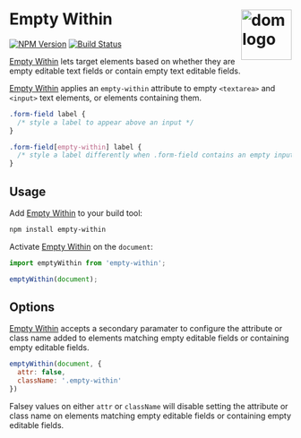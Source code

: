 # Empty Within [<img src="http://jonathantneal.github.io/dom-logo.svg" alt="dom logo" width="90" height="90" align="right">][Empty Within]

[![NPM Version][npm-img]][npm-url]
[![Build Status][cli-img]][cli-url]

[Empty Within] lets target elements based on whether they are empty editable
text fields or contain empty text editable fields.

[Empty Within] applies an `empty-within` attribute to empty `<textarea>` and
`<input>` text elements, or elements containing them.

```css
.form-field label {
  /* style a label to appear above an input */
}

.form-field[empty-within] label {
  /* style a label differently when .form-field contains an empty input */
}
```

## Usage

Add [Empty Within] to your build tool:

```bash
npm install empty-within
```

Activate [Empty Within] on the `document`:

```js
import emptyWithin from 'empty-within';

emptyWithin(document);
```

## Options

[Empty Within] accepts a secondary paramater to configure the attribute or
class name added to elements matching empty editable fields or containing empty
editable fields.

```js
emptyWithin(document, {
  attr: false,
  className: '.empty-within'
})
```

Falsey values on either `attr` or `className` will disable setting the
attribute or class name on elements matching empty editable fields or containing
empty editable fields.

[npm-url]: https://www.npmjs.com/package/empty-within
[npm-img]: https://img.shields.io/npm/v/empty-within.svg
[cli-url]: https://travis-ci.org/jonathantneal/empty-within
[cli-img]: https://img.shields.io/travis/jonathantneal/empty-within.svg

[Empty Within]: https://github.com/jonathantneal/empty-within
